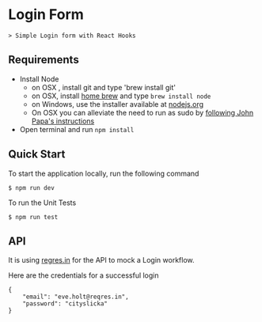 # Login Form

    > Simple Login form with React Hooks

## Requirements

  - Install Node
    - on OSX , install git and type 'brew install git'
    - on OSX, install [home brew](http://brew.sh/) and type `brew install node`
    - on Windows, use the installer available at [nodejs.org](http://nodejs.org/)
    - On OSX you can alleviate the need to run as sudo by [following John Papa's instructions](http://jpapa.me/nomoresudo)
  - Open terminal and run `npm install`

## Quick Start

To start the application locally, run the following command

```
$ npm run dev
```

To run the Unit Tests

```
$ npm run test
```

## API

It is using [regres.in](https://reqres.in/) for the API to mock a Login workflow.

Here are the credentials for a successful login

```
{
    "email": "eve.holt@reqres.in",
    "password": "cityslicka"
}
```